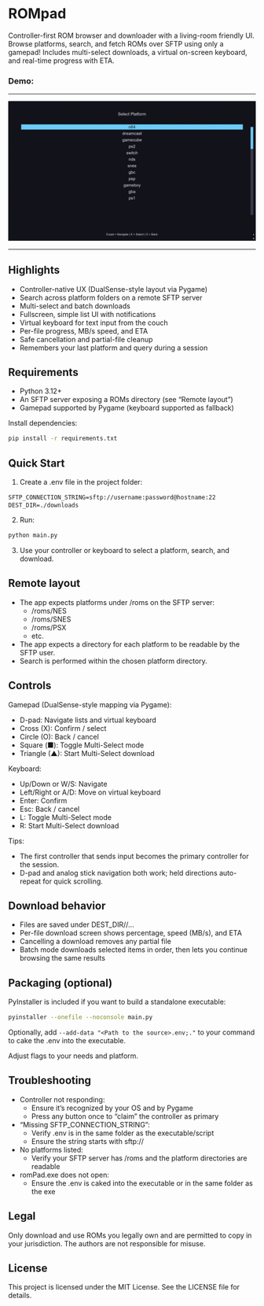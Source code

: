 # ROMpad
Controller-first ROM browser and downloader with a living-room friendly UI. Browse platforms, search, and fetch ROMs over SFTP using only a gamepad! Includes multi-select downloads, a virtual on-screen keyboard, and real-time progress with ETA.

### Demo:

---
![Demo](assets/gif.gif)

---

## Highlights

- Controller-native UX (DualSense-style layout via Pygame)
- Search across platform folders on a remote SFTP server
- Multi-select and batch downloads
- Fullscreen, simple list UI with notifications
- Virtual keyboard for text input from the couch
- Per-file progress, MB/s speed, and ETA
- Safe cancellation and partial-file cleanup
- Remembers your last platform and query during a session

## Requirements

- Python 3.12+
- An SFTP server exposing a ROMs directory (see “Remote layout”)
- Gamepad supported by Pygame (keyboard supported as fallback)

Install dependencies:
```bash
pip install -r requirements.txt
```

## Quick Start
1) Create a .env file in the project folder:
```
SFTP_CONNECTION_STRING=sftp://username:password@hostname:22
DEST_DIR=./downloads
```

2) Run:
```bash
python main.py
```
3) Use your controller or keyboard to select a platform, search, and download.

## Remote layout

- The app expects platforms under /roms on the SFTP server:
  - /roms/NES
  - /roms/SNES
  - /roms/PSX
  - etc.
- The app expects a directory for each platform to be readable by the SFTP user.
- Search is performed within the chosen platform directory.

## Controls

Gamepad (DualSense-style mapping via Pygame):
- D-pad: Navigate lists and virtual keyboard
- Cross (X): Confirm / select
- Circle (O): Back / cancel
- Square (■): Toggle Multi-Select mode
- Triangle (▲): Start Multi-Select download

Keyboard:
- Up/Down or W/S: Navigate
- Left/Right or A/D: Move on virtual keyboard
- Enter: Confirm
- Esc: Back / cancel
- L: Toggle Multi-Select mode
- R: Start Multi-Select download

Tips:
- The first controller that sends input becomes the primary controller for the session.
- D-pad and analog stick navigation both work; held directions auto-repeat for quick scrolling.

## Download behavior

- Files are saved under DEST_DIR/<Platform>/...
- Per-file download screen shows percentage, speed (MB/s), and ETA
- Cancelling a download removes any partial file
- Batch mode downloads selected items in order, then lets you continue browsing the same results

## Packaging (optional)

PyInstaller is included if you want to build a standalone executable:

```bash
pyinstaller --onefile --noconsole main.py
```
Optionally, add `--add-data "<Path to the source>.env;."` to your command to cake the .env into the executable.

Adjust flags to your needs and platform.

## Troubleshooting

- Controller not responding:
  - Ensure it’s recognized by your OS and by Pygame
  - Press any button once to “claim” the controller as primary
- “Missing SFTP_CONNECTION_STRING”:
  - Verify .env is in the same folder as the executable/script
  - Ensure the string starts with sftp://
- No platforms listed:
  - Verify your SFTP server has /roms and the platform directories are readable
- romPad.exe does not open:
  - Ensure the .env is caked into the executable or in the same folder as the exe
## Legal

Only download and use ROMs you legally own and are permitted to copy in your jurisdiction. The authors are not responsible for misuse.

## License

This project is licensed under the MIT License. See the LICENSE file for details.
